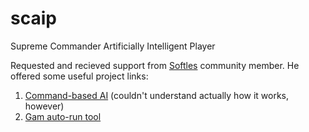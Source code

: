 # scaip
Supreme Commander Artificially Intelligent Player  

Requested and recieved support from [Softles](https://github.com/HardlySoftly) community member. He offered some useful project links:
1. [Command-based AI](https://github.com/HardlySoftly/DilliDalli) (couldn't understand actually how it works, however)
2. [Gam auto-run tool](https://github.com/HardlySoftly/FAF-AI-Autorun)
